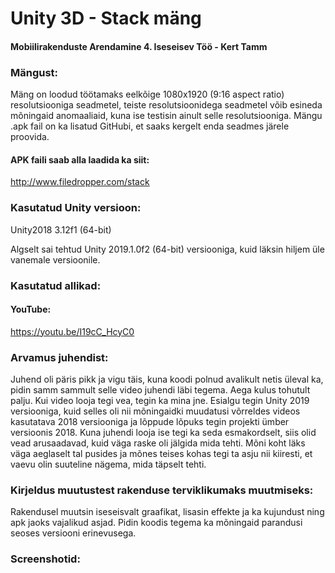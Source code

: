 # Unity 3D - Stack mäng

#### Mobiilirakenduste Arendamine 4. Iseseisev Töö - Kert Tamm

### Mängust: 
Mäng on loodud töötamaks eelkõige 1080x1920 (9:16 aspect ratio) resolutsiooniga seadmetel, teiste resolutsioonidega seadmetel võib esineda mõningaid anomaaliaid, kuna ise testisin ainult selle resolutsiooniga. Mängu .apk fail on ka lisatud GitHubi, et saaks kergelt enda seadmes järele proovida.

#### APK faili saab alla laadida ka siit:
http://www.filedropper.com/stack

### Kasutatud Unity versioon: 

Unity2018 3.12f1 (64-bit)

Algselt sai tehtud Unity 2019.1.0f2 (64-bit) versiooniga, kuid läksin hiljem üle vanemale versioonile.

### Kasutatud allikad: 

#### YouTube: 
https://youtu.be/I19cC_HcyC0

### Arvamus juhendist:
Juhend oli päris pikk ja vigu täis, kuna koodi polnud avalikult netis üleval ka, pidin samm sammult selle video juhendi läbi tegema. Aega kulus tohutult palju. Kui video looja tegi vea, tegin ka mina jne. Esialgu tegin Unity 2019 versiooniga, kuid selles oli nii mõningaidki muudatusi võrreldes videos kasutatava 2018 versiooniga ja lõppude lõpuks tegin projekti ümber versioonis 2018. Kuna juhendi looja ise tegi ka seda esmakordselt, siis olid vead arusaadavad, kuid väga raske oli jälgida mida tehti. Mõni koht läks väga aeglaselt tal pusides ja mõnes teises kohas tegi ta asju nii kiiresti, et vaevu olin suuteline nägema, mida täpselt tehti.

### Kirjeldus muutustest rakenduse terviklikumaks muutmiseks:
Rakendusel muutsin iseseisvalt graafikat, lisasin effekte ja ka kujundust ning apk jaoks vajalikud asjad. Pidin koodis tegema ka mõningaid parandusi seoses versiooni erinevusega.

### Screenshotid:

